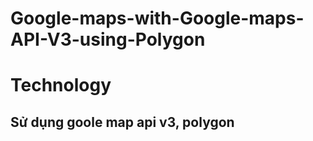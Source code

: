 # Google-maps-with-Google-maps-API-V3-using-Polygon
# Technology
## Sử dụng goole map api v3, polygon